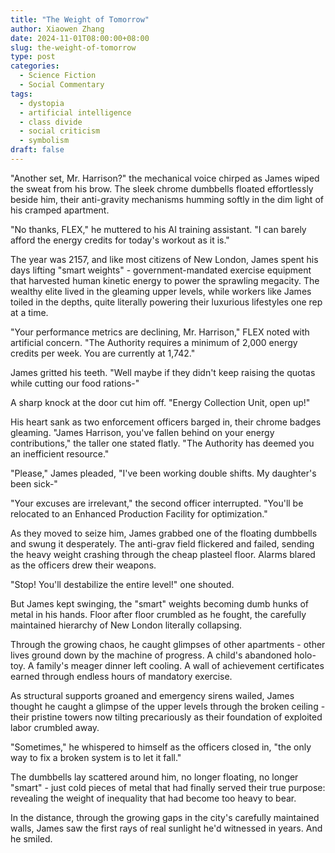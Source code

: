 ```yaml
---
title: "The Weight of Tomorrow"
author: Xiaowen Zhang
date: 2024-11-01T08:00:00+08:00
slug: the-weight-of-tomorrow
type: post
categories:
  - Science Fiction
  - Social Commentary
tags:
  - dystopia
  - artificial intelligence
  - class divide
  - social criticism
  - symbolism
draft: false
---
```


"Another set, Mr. Harrison?" the mechanical voice chirped as James wiped the sweat from his brow. The sleek chrome dumbbells floated effortlessly beside him, their anti-gravity mechanisms humming softly in the dim light of his cramped apartment.

"No thanks, FLEX," he muttered to his AI training assistant. "I can barely afford the energy credits for today's workout as it is."

The year was 2157, and like most citizens of New London, James spent his days lifting "smart weights" - government-mandated exercise equipment that harvested human kinetic energy to power the sprawling megacity. The wealthy elite lived in the gleaming upper levels, while workers like James toiled in the depths, quite literally powering their luxurious lifestyles one rep at a time.

"Your performance metrics are declining, Mr. Harrison," FLEX noted with artificial concern. "The Authority requires a minimum of 2,000 energy credits per week. You are currently at 1,742."

James gritted his teeth. "Well maybe if they didn't keep raising the quotas while cutting our food rations-"

A sharp knock at the door cut him off. "Energy Collection Unit, open up!"

His heart sank as two enforcement officers barged in, their chrome badges gleaming. "James Harrison, you've fallen behind on your energy contributions," the taller one stated flatly. "The Authority has deemed you an inefficient resource."

"Please," James pleaded, "I've been working double shifts. My daughter's been sick-"

"Your excuses are irrelevant," the second officer interrupted. "You'll be relocated to an Enhanced Production Facility for optimization."

As they moved to seize him, James grabbed one of the floating dumbbells and swung it desperately. The anti-grav field flickered and failed, sending the heavy weight crashing through the cheap plasteel floor. Alarms blared as the officers drew their weapons.

"Stop! You'll destabilize the entire level!" one shouted.

But James kept swinging, the "smart" weights becoming dumb hunks of metal in his hands. Floor after floor crumbled as he fought, the carefully maintained hierarchy of New London literally collapsing.

Through the growing chaos, he caught glimpses of other apartments - other lives ground down by the machine of progress. A child's abandoned holo-toy. A family's meager dinner left cooling. A wall of achievement certificates earned through endless hours of mandatory exercise.

As structural supports groaned and emergency sirens wailed, James thought he caught a glimpse of the upper levels through the broken ceiling - their pristine towers now tilting precariously as their foundation of exploited labor crumbled away.

"Sometimes," he whispered to himself as the officers closed in, "the only way to fix a broken system is to let it fall."

The dumbbells lay scattered around him, no longer floating, no longer "smart" - just cold pieces of metal that had finally served their true purpose: revealing the weight of inequality that had become too heavy to bear.

In the distance, through the growing gaps in the city's carefully maintained walls, James saw the first rays of real sunlight he'd witnessed in years. And he smiled.